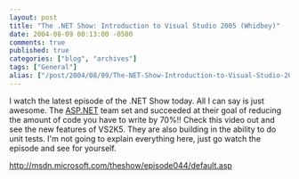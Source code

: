 ```yaml
---
layout: post
title: "The .NET Show: Introduction to Visual Studio 2005 (Whidbey)"
date: 2004-08-09 00:13:00 -0500
comments: true
published: true
categories: ["blog", "archives"]
tags: ["General"]
alias: ["/post/2004/08/09/The-NET-Show-Introduction-to-Visual-Studio-2005-(Whidbey)", "/post/2004/08/09/the-net-show-introduction-to-visual-studio-2005-(whidbey)"]
---
```

<!-- more -->
<P>I watch the latest episode of the .NET Show today. All I can say is just awesome. The <a title="ASP.NET" href="http://asp.net" target="_blank">ASP.NET</a> team set and succeeded at their goal of reducing the amount of code you have to write by 70%!! Check this video out and see the new features of VS2K5. They are also building in the ability to do unit tests. I'm not going to explain everything here, just go watch the episode and see for yourself.</P>
<P><A href="http://msdn.microsoft.com/theshow/episode044/default.asp">http://msdn.microsoft.com/theshow/episode044/default.asp</A></P>
